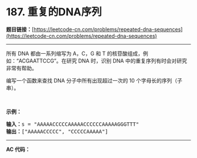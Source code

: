 # 187. 重复的DNA序列

**题目链接：**[https://leetcode-cn.com/problems/repeated-dna-sequences](https://leetcode-cn.com/problems/repeated-dna-sequences)

---

<div class="content__1Y2H">
 <div class="notranslate">
  <p>所有 DNA 都由一系列缩写为 A，C，G 和 T 的核苷酸组成，例如：“ACGAATTCCG”。在研究 DNA 时，识别 DNA 中的重复序列有时会对研究非常有帮助。</p> 
  <p>编写一个函数来查找 DNA 分子中所有出现超过一次的 10 个字母长的序列（子串）。</p> 
  <p>&nbsp;</p> 
  <p><strong>示例：</strong></p> 
  <pre class="language-text"><strong>输入：</strong>s = "AAAAACCCCCAAAAACCCCCCAAAAAGGGTTT"
<strong>输出：</strong>["AAAAACCCCC", "CCCCCAAAAA"]</pre> 
 </div>
</div>

---

**AC 代码：**

```java

```